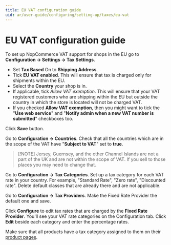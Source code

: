 ```yaml
---
title: EU VAT configuration guide
uid: ar/user-guide/configuring/setting-up/taxes/eu-vat
---
```


# EU VAT configuration guide

To set up NopCommerce VAT support for shops in the EU go to **Configuration → Settings → Tax Settings**.

* Set **Tax Based** On to **Shipping Address**.
* Tick **EU VAT enabled**. This will ensure that tax is charged only for shipments within the EU.
* Select the **Country** your shop is in.
* If applicable, tick *Allow VAT exemption*. This will ensure that your VAT registered customers who are shipping within the EU but outside the country in which the store is located will not be charged VAT.
* If you checked **Allow VAT exemption**, then you might want to tick the "**Use web service**" and "**Notify admin when a new VAT number is submitted**" checkboxes too.

Click **Save** button.

Go to **Configuration → Countries**. Check that all the countries which are in the scope of the VAT have "**Subject to VAT**" set to **true**.

> [!NOTE] Jersey, Guernsey, and the other Channel Islands are not a part of the UK and are not within the scope of VAT. If you sell to those places you may need to change that.

Go to **Configuration → Tax Categories**. Set up a tax category for each VAT rate in your country. For example, "Standard Rate", "Zero rate", "Discounted rate". Delete default classes that are already there and are not applicable.

Go to **Configuration → Tax Providers**. Make the Fixed Rate Provider the default one and save.

Click **Configure** to edit tax rates that are charged by the **Fixed Rate Provider**. You'll see your VAT rate categories on the Configuration tab. Click **Edit** beside each category and enter the percentage rates.

Make sure that all products have a tax category assigned to them on their [product pages](xref:en/user-guide/running/product-management/products/adding-products/index).